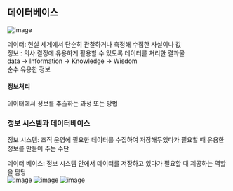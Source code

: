 ## 데이터베이스

![image](https://user-images.githubusercontent.com/77154341/118476326-4f3f2a00-b748-11eb-9dcc-d53ab512700a.png)

데이터: 현실 세계에서 단순히 관찰하거나 측정해 수집한 사실이나 값<br>
정보 : 의사 결정에 유용하게 활용할 수 있도록 데이터를 처리한 결과물<br>
data -> Information -> Knowledge -> Wisdom <br>
순수     유용한 정보    

#### 정보처리
데이터에서 정보를 추출하는 과정 또는 방법 <br>

### 정보 시스템과 데이터베이스
정보 시스템: 조직 운영에 필요한 데이터를 수집하여 저장해두었다가 필요할 때 유용한 정보를 만들어 주는 수단<br>

데이터 베이스: 정보 시스템 안에서 데이터를 저장하고 있다가 필요할 때 제공하는 역할을 담당<br>
![image](https://user-images.githubusercontent.com/77154341/118476742-e0ae9c00-b748-11eb-8981-3559693f6bd9.png)
![image](https://user-images.githubusercontent.com/77154341/118476845-fde36a80-b748-11eb-9aa4-544fccd43d5a.png)
![image](https://user-images.githubusercontent.com/77154341/118476892-0b98f000-b749-11eb-9ac6-2a4489d54ce8.png)
